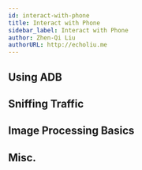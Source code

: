 ```yaml
---
id: interact-with-phone
title: Interact with Phone
sidebar_label: Interact with Phone
author: Zhen-Qi Liu
authorURL: http://echoliu.me
---
```


## Using ADB

## Sniffing Traffic

## Image Processing Basics

## Misc.